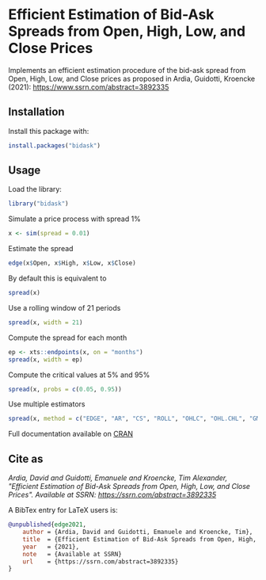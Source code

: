 # Efficient Estimation of Bid-Ask Spreads from Open, High, Low, and Close Prices

Implements an efficient estimation procedure of the bid-ask spread from Open, High, Low, and Close prices as proposed in Ardia, Guidotti, Kroencke (2021): https://www.ssrn.com/abstract=3892335

## Installation

Install this package with:

```R
install.packages("bidask")
```

## Usage

Load the library:

```R
library("bidask")
```

Simulate a price process with spread 1%

```R
x <- sim(spread = 0.01)
```

Estimate the spread

```r
edge(x$Open, x$High, x$Low, x$Close)
```

By default this is equivalent to

```r
spread(x)
```

Use a rolling window of 21 periods

```r
spread(x, width = 21)
```

Compute the spread for each month

```r
ep <- xts::endpoints(x, on = "months")
spread(x, width = ep)
```

Compute the critical values at 5% and 95%

```r
spread(x, probs = c(0.05, 0.95))
```

Use multiple estimators

```r
spread(x, method = c("EDGE", "AR", "CS", "ROLL", "OHLC", "OHL.CHL", "GMM"))
```

Full documentation available on [CRAN](https://cran.r-project.org/web/packages/bidask/bidask.pdf)

## Cite as

*Ardia, David and Guidotti, Emanuele and Kroencke, Tim Alexander, "Efficient Estimation of Bid-Ask Spreads from Open, High, Low, and Close Prices". Available at SSRN: https://ssrn.com/abstract=3892335*

A BibTex  entry for LaTeX users is:

```bibtex
@unpublished{edge2021,
    author = {Ardia, David and Guidotti, Emanuele and Kroencke, Tim},
    title  = {Efficient Estimation of Bid-Ask Spreads from Open, High, Low, and Close Prices},
    year   = {2021},
    note   = {Available at SSRN}
    url    = {https://ssrn.com/abstract=3892335}
}
```
